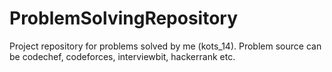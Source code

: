 # ProblemSolvingRepository

Project repository for problems solved by me (kots_14). 
Problem source can be codechef, codeforces, interviewbit, hackerrank etc.